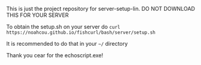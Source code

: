 This is just the project repository for server-setup-lin. DO NOT DOWNLOAD THIS FOR YOUR SERVER

To obtain the setup.sh on your server do `curl https://noahcou.github.io/fishcurl/bash/server/setup.sh`

It is recommended to do that in your `~/` directory

Thank you cear for the echoscript.exe!